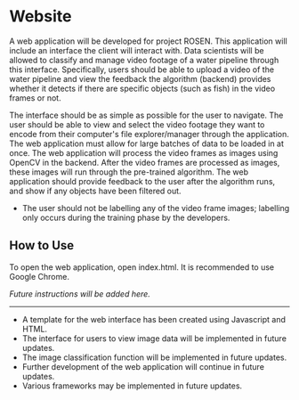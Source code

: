 # Website

A web application will be developed for project ROSEN.
This application will include an interface the client will interact with.
Data scientists will be allowed to classify and manage video footage of a water pipeline through this interface.
Specifically, users should be able to upload a video of the water pipeline and view the feedback the algorithm (backend) provides whether it detects if there are specific objects (such as fish) in the video frames or not.

The interface should be as simple as possible for the user to navigate.
The user should be able to view and select the video footage they want to encode from their computer's file explorer/manager through the application.
The web application must allow for large batches of data to be loaded in at once.
The web application will process the video frames as images using OpenCV in the backend.
After the video frames are processed as images, these images will run through the pre-trained algorithm.
The web application should provide feedback to the user after the algorithm runs, and show if any objects have been filtered out.

- The user should not be labelling any of the video frame images; labelling only occurs during the training phase by the developers.



## How to Use

To open the web application, open index.html.
It is recommended to use Google Chrome.

*Future instructions will be added here.*



---



- A template for the web interface has been created using Javascript and HTML.
- The interface for users to view image data will be implemented in future updates.
- The image classification function will be implemented in future updates.
- Further development of the web application will continue in future updates.
- Various frameworks may be implemented in future updates.
